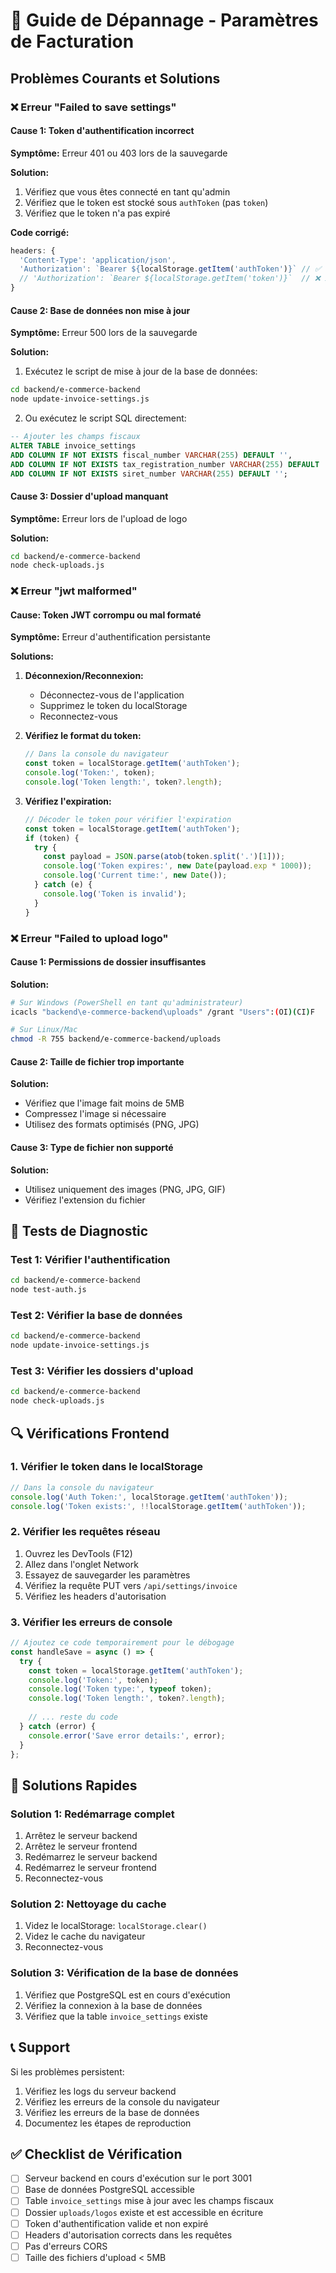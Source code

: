 # 🔧 Guide de Dépannage - Paramètres de Facturation

## Problèmes Courants et Solutions

### ❌ Erreur "Failed to save settings"

#### Cause 1: Token d'authentification incorrect
**Symptôme:** Erreur 401 ou 403 lors de la sauvegarde

**Solution:**
1. Vérifiez que vous êtes connecté en tant qu'admin
2. Vérifiez que le token est stocké sous `authToken` (pas `token`)
3. Vérifiez que le token n'a pas expiré

**Code corrigé:**
```typescript
headers: {
  'Content-Type': 'application/json',
  'Authorization': `Bearer ${localStorage.getItem('authToken')}` // ✅ Correct
  // 'Authorization': `Bearer ${localStorage.getItem('token')}`  // ❌ Incorrect
}
```

#### Cause 2: Base de données non mise à jour
**Symptôme:** Erreur 500 lors de la sauvegarde

**Solution:**
1. Exécutez le script de mise à jour de la base de données:
```bash
cd backend/e-commerce-backend
node update-invoice-settings.js
```

2. Ou exécutez le script SQL directement:
```sql
-- Ajouter les champs fiscaux
ALTER TABLE invoice_settings 
ADD COLUMN IF NOT EXISTS fiscal_number VARCHAR(255) DEFAULT '',
ADD COLUMN IF NOT EXISTS tax_registration_number VARCHAR(255) DEFAULT '',
ADD COLUMN IF NOT EXISTS siret_number VARCHAR(255) DEFAULT '';
```

#### Cause 3: Dossier d'upload manquant
**Symptôme:** Erreur lors de l'upload de logo

**Solution:**
```bash
cd backend/e-commerce-backend
node check-uploads.js
```

### ❌ Erreur "jwt malformed"

#### Cause: Token JWT corrompu ou mal formaté
**Symptôme:** Erreur d'authentification persistante

**Solutions:**
1. **Déconnexion/Reconnexion:**
   - Déconnectez-vous de l'application
   - Supprimez le token du localStorage
   - Reconnectez-vous

2. **Vérifiez le format du token:**
   ```javascript
   // Dans la console du navigateur
   const token = localStorage.getItem('authToken');
   console.log('Token:', token);
   console.log('Token length:', token?.length);
   ```

3. **Vérifiez l'expiration:**
   ```javascript
   // Décoder le token pour vérifier l'expiration
   const token = localStorage.getItem('authToken');
   if (token) {
     try {
       const payload = JSON.parse(atob(token.split('.')[1]));
       console.log('Token expires:', new Date(payload.exp * 1000));
       console.log('Current time:', new Date());
     } catch (e) {
       console.log('Token is invalid');
     }
   }
   ```

### ❌ Erreur "Failed to upload logo"

#### Cause 1: Permissions de dossier insuffisantes
**Solution:**
```bash
# Sur Windows (PowerShell en tant qu'administrateur)
icacls "backend\e-commerce-backend\uploads" /grant "Users":(OI)(CI)F

# Sur Linux/Mac
chmod -R 755 backend/e-commerce-backend/uploads
```

#### Cause 2: Taille de fichier trop importante
**Solution:**
- Vérifiez que l'image fait moins de 5MB
- Compressez l'image si nécessaire
- Utilisez des formats optimisés (PNG, JPG)

#### Cause 3: Type de fichier non supporté
**Solution:**
- Utilisez uniquement des images (PNG, JPG, GIF)
- Vérifiez l'extension du fichier

## 🧪 Tests de Diagnostic

### Test 1: Vérifier l'authentification
```bash
cd backend/e-commerce-backend
node test-auth.js
```

### Test 2: Vérifier la base de données
```bash
cd backend/e-commerce-backend
node update-invoice-settings.js
```

### Test 3: Vérifier les dossiers d'upload
```bash
cd backend/e-commerce-backend
node check-uploads.js
```

## 🔍 Vérifications Frontend

### 1. Vérifier le token dans le localStorage
```javascript
// Dans la console du navigateur
console.log('Auth Token:', localStorage.getItem('authToken'));
console.log('Token exists:', !!localStorage.getItem('authToken'));
```

### 2. Vérifier les requêtes réseau
1. Ouvrez les DevTools (F12)
2. Allez dans l'onglet Network
3. Essayez de sauvegarder les paramètres
4. Vérifiez la requête PUT vers `/api/settings/invoice`
5. Vérifiez les headers d'autorisation

### 3. Vérifier les erreurs de console
```javascript
// Ajoutez ce code temporairement pour le débogage
const handleSave = async () => {
  try {
    const token = localStorage.getItem('authToken');
    console.log('Token:', token);
    console.log('Token type:', typeof token);
    console.log('Token length:', token?.length);
    
    // ... reste du code
  } catch (error) {
    console.error('Save error details:', error);
  }
};
```

## 🚀 Solutions Rapides

### Solution 1: Redémarrage complet
1. Arrêtez le serveur backend
2. Arrêtez le serveur frontend
3. Redémarrez le serveur backend
4. Redémarrez le serveur frontend
5. Reconnectez-vous

### Solution 2: Nettoyage du cache
1. Videz le localStorage: `localStorage.clear()`
2. Videz le cache du navigateur
3. Reconnectez-vous

### Solution 3: Vérification de la base de données
1. Vérifiez que PostgreSQL est en cours d'exécution
2. Vérifiez la connexion à la base de données
3. Vérifiez que la table `invoice_settings` existe

## 📞 Support

Si les problèmes persistent:
1. Vérifiez les logs du serveur backend
2. Vérifiez les erreurs de la console du navigateur
3. Vérifiez les erreurs de la base de données
4. Documentez les étapes de reproduction

## ✅ Checklist de Vérification

- [ ] Serveur backend en cours d'exécution sur le port 3001
- [ ] Base de données PostgreSQL accessible
- [ ] Table `invoice_settings` mise à jour avec les champs fiscaux
- [ ] Dossier `uploads/logos` existe et est accessible en écriture
- [ ] Token d'authentification valide et non expiré
- [ ] Headers d'autorisation corrects dans les requêtes
- [ ] Pas d'erreurs CORS
- [ ] Taille des fichiers d'upload < 5MB
